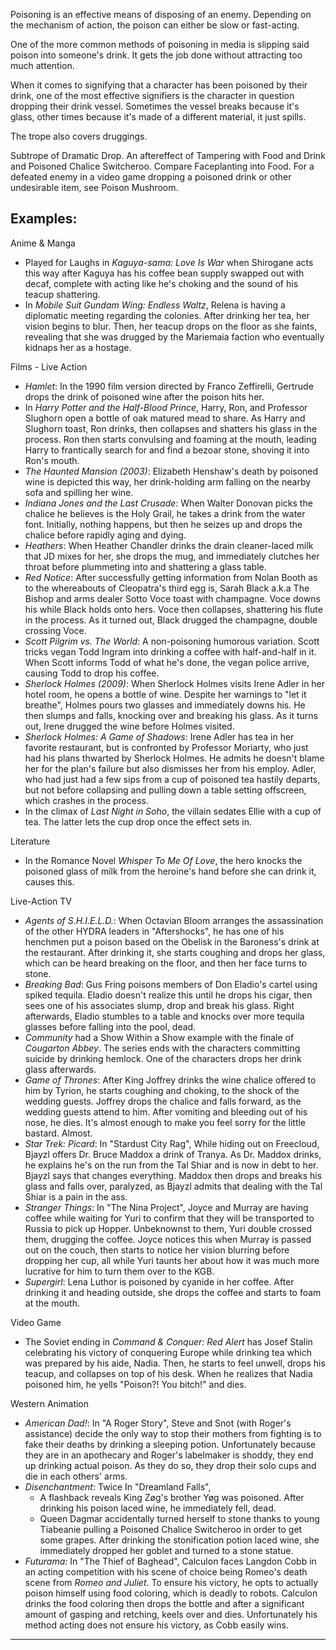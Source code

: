 Poisoning is an effective means of disposing of an enemy. Depending on the mechanism of action, the poison can either be slow or fast-acting.

One of the more common methods of poisoning in media is slipping said poison into someone's drink. It gets the job done without attracting too much attention.

When it comes to signifying that a character has been poisoned by their drink, one of the most effective signifiers is the character in question dropping their drink vessel. Sometimes the vessel breaks because it's glass, other times because it's made of a different material, it just spills.

The trope also covers druggings.

Subtrope of Dramatic Drop. An aftereffect of Tampering with Food and Drink and Poisoned Chalice Switcheroo. Compare Faceplanting into Food. For a defeated enemy in a video game dropping a poisoned drink or other undesirable item, see Poison Mushroom.

## Examples:

Anime & Manga

-   Played for Laughs in _Kaguya-sama: Love Is War_ when Shirogane acts this way after Kaguya has his coffee bean supply swapped out with decaf, complete with acting like he's choking and the sound of his teacup shattering.
-   In _Mobile Suit Gundam Wing: Endless Waltz_, Relena is having a diplomatic meeting regarding the colonies. After drinking her tea, her vision begins to blur. Then, her teacup drops on the floor as she faints, revealing that she was drugged by the Mariemaia faction who eventually kidnaps her as a hostage.

Films - Live Action

-   _Hamlet_: In the 1990 film version directed by Franco Zeffirelli, Gertrude drops the drink of poisoned wine after the poison hits her.
-   In _Harry Potter and the Half-Blood Prince_, Harry, Ron, and Professor Slughorn open a bottle of oak matured mead to share. As Harry and Slughorn toast, Ron drinks, then collapses and shatters his glass in the process. Ron then starts convulsing and foaming at the mouth, leading Harry to frantically search for and find a bezoar stone, shoving it into Ron's mouth.
-   _The Haunted Mansion (2003)_: Elizabeth Henshaw's death by poisoned wine is depicted this way, her drink-holding arm falling on the nearby sofa and spilling her wine.
-   _Indiana Jones and the Last Crusade_: When Walter Donovan picks the chalice he believes is the Holy Grail, he takes a drink from the water font. Initially, nothing happens, but then he seizes up and drops the chalice before rapidly aging and dying.
-   _Heathers_: When Heather Chandler drinks the drain cleaner-laced milk that JD mixes for her, she drops the mug, and immediately clutches her throat before plummeting into and shattering a glass table.
-   _Red Notice_: After successfully getting information from Nolan Booth as to the whereabouts of Cleopatra's third egg is, Sarah Black a.k.a The Bishop and arms dealer Sotto Voce toast with champagne. Voce downs his while Black holds onto hers. Voce then collapses, shattering his flute in the process. As it turned out, Black drugged the champagne, double crossing Voce.
-   _Scott Pilgrim vs. The World_: A non-poisoning humorous variation. Scott tricks vegan Todd Ingram into drinking a coffee with half-and-half in it. When Scott informs Todd of what he's done, the vegan police arrive, causing Todd to drop his coffee.
-   _Sherlock Holmes (2009)_: When Sherlock Holmes visits Irene Adler in her hotel room, he opens a bottle of wine. Despite her warnings to "let it breathe", Holmes pours two glasses and immediately downs his. He then slumps and falls, knocking over and breaking his glass. As it turns out, Irene drugged the wine before Holmes visited.
-   _Sherlock Holmes: A Game of Shadows_: Irene Adler has tea in her favorite restaurant, but is confronted by Professor Moriarty, who just had his plans thwarted by Sherlock Holmes. He admits he doesn't blame her for the plan's failure but also dismisses her from his employ. Adler, who had just had a few sips from a cup of poisoned tea hastily departs, but not before collapsing and pulling down a table setting offscreen, which crashes in the process.
-   In the climax of _Last Night in Soho_, the villain sedates Ellie with a cup of tea. The latter lets the cup drop once the effect sets in.

Literature

-   In the Romance Novel _Whisper To Me Of Love_, the hero knocks the poisoned glass of milk from the heroine's hand before she can drink it, causes this.

Live-Action TV

-   _Agents of S.H.I.E.L.D._: When Octavian Bloom arranges the assassination of the other HYDRA leaders in "Aftershocks", he has one of his henchmen put a poison based on the Obelisk in the Baroness's drink at the restaurant. After drinking it, she starts coughing and drops her glass, which can be heard breaking on the floor, and then her face turns to stone.
-   _Breaking Bad_: Gus Fring poisons members of Don Eladio's cartel using spiked tequila. Eladio doesn't realize this until he drops his cigar, then sees one of his associates slump, drop and break his glass. Right afterwards, Eladio stumbles to a table and knocks over more tequila glasses before falling into the pool, dead.
-   _Community_ had a Show Within a Show example with the finale of _Cougarton Abbey_. The series ends with the characters committing suicide by drinking hemlock. One of the characters drops her drink glass afterwards.
-   _Game of Thrones_: After King Joffrey drinks the wine chalice offered to him by Tyrion, he starts coughing and choking, to the shock of the wedding guests. Joffrey drops the chalice and falls forward, as the wedding guests attend to him. After vomiting and bleeding out of his nose, he dies. It's almost enough to make you feel sorry for the little bastard. Almost.
-   _Star Trek: Picard_: In "Stardust City Rag", While hiding out on Freecloud, Bjayzl offers Dr. Bruce Maddox a drink of Tranya. As Dr. Maddox drinks, he explains he's on the run from the Tal Shiar and is now in debt to her. Bjayzl says that changes everything. Maddox then drops and breaks his glass and falls over, paralyzed, as Bjayzl admits that dealing with the Tal Shiar is a pain in the ass.
-   _Stranger Things_: In "The Nina Project", Joyce and Murray are having coffee while waiting for Yuri to confirm that they will be transported to Russia to pick up Hopper. Unbeknownst to them, Yuri double crossed them, drugging the coffee. Joyce notices this when Murray is passed out on the couch, then starts to notice her vision blurring before dropping her cup, all while Yuri taunts her about how it was much more lucrative for him to turn them over to the KGB.
-   _Supergirl_: Lena Luthor is poisoned by cyanide in her coffee. After drinking it and heading outside, she drops the coffee and starts to foam at the mouth.

Video Game

-   The Soviet ending in _Command & Conquer: Red Alert_ has Josef Stalin celebrating his victory of conquering Europe while drinking tea which was prepared by his aide, Nadia. Then, he starts to feel unwell, drops his teacup, and collapses on top of his desk. When he realizes that Nadia poisoned him, he yells "Poison?! You bitch!" and dies.

Western Animation

-   _American Dad!_: In "A Roger Story", Steve and Snot (with Roger's assistance) decide the only way to stop their mothers from fighting is to fake their deaths by drinking a sleeping potion. Unfortunately because they are in an apothecary and Roger's labelmaker is shoddy, they end up drinking actual poison. As they do so, they drop their solo cups and die in each others' arms.
-   _Disenchantment_: Twice In "Dreamland Falls",
    -   A flashback reveals King Zøg's brother Yøg was poisoned. After drinking his poison laced wine, he immediately fell, dead.
    -   Queen Dagmar accidentally turned herself to stone thanks to young Tiabeanie pulling a Poisoned Chalice Switcheroo in order to get some grapes. After drinking the stonification potion laced wine, she immediately dropped her goblet and turned to a stone statue.
-   _Futurama:_ In "The Thief of Baghead", Calculon faces Langdon Cobb in an acting competition with his scene of choice being Romeo's death scene from _Romeo and Juliet_. To ensure his victory, he opts to actually poison himself using food coloring, which is deadly to robots. Calculon drinks the food coloring then drops the bottle and after a significant amount of gasping and retching, keels over and dies. Unfortunately his method acting does not ensure his victory, as Cobb easily wins.

___